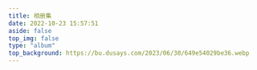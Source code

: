 ```yaml
---
title: 相册集
date: 2022-10-23 15:57:51
aside: false
top_img: false
type: "album"
top_background: https://bu.dusays.com/2023/06/30/649e54029be36.webp
---
```

